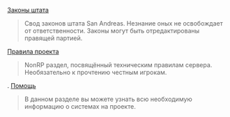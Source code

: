 [Законы штата](https://xtance.github.io/PlateeRP/rp/)
> Свод законов штата San Andreas. Незнание оных не освобождает от ответственности. Законы могут быть отредактированы правящей партией. 


[Правила проекта](https://xtance.github.io/PlateeRP/nonrp/)
> NonRP раздел, посвящённый техническим правилам сервера. Необязательно к прочтению честным игрокам.

.
[Помощь](https://xtance.github.io/PlateeRP/help/)
> В  данном разделе вы можете узнать всю необходимую информацию о системах на проекте. 




